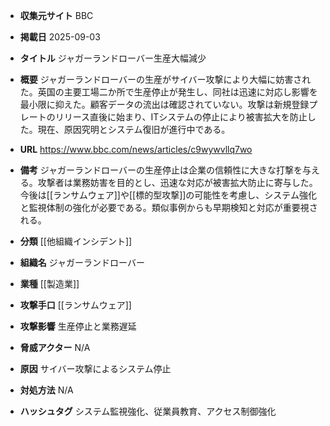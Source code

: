 - **収集元サイト**
BBC

- **掲載日**
2025-09-03

- **タイトル**
ジャガーランドローバー生産大幅減少

- **概要**
ジャガーランドローバーの生産がサイバー攻撃により大幅に妨害された。英国の主要工場二か所で生産停止が発生し、同社は迅速に対応し影響を最小限に抑えた。顧客データの流出は確認されていない。攻撃は新規登録プレートのリリース直後に始まり、ITシステムの停止により被害拡大を防止した。現在、原因究明とシステム復旧が進行中である。

- **URL**
https://www.bbc.com/news/articles/c9wywvllq7wo

- **備考**
ジャガーランドローバーの生産停止は企業の信頼性に大きな打撃を与える。攻撃者は業務妨害を目的とし、迅速な対応が被害拡大防止に寄与した。今後は[[ランサムウェア]]や[[標的型攻撃]]の可能性を考慮し、システム強化と監視体制の強化が必要である。類似事例からも早期検知と対応が重要視される。

- **分類**
[[他組織インシデント]]

- **組織名**
ジャガーランドローバー

- **業種**
[[製造業]]

- **攻撃手口**
[[ランサムウェア]]

- **攻撃影響**
生産停止と業務遅延

- **脅威アクター**
N/A

- **原因**
サイバー攻撃によるシステム停止

- **対処方法**
N/A

- **ハッシュタグ**
システム監視強化、従業員教育、アクセス制御強化
